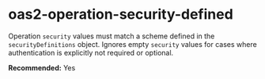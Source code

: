 # oas2-operation-security-defined

Operation `security` values must match a scheme defined in the `securityDefinitions` object.
Ignores empty `security` values for cases where authentication is explicitly not required or optional.

**Recommended:** Yes
